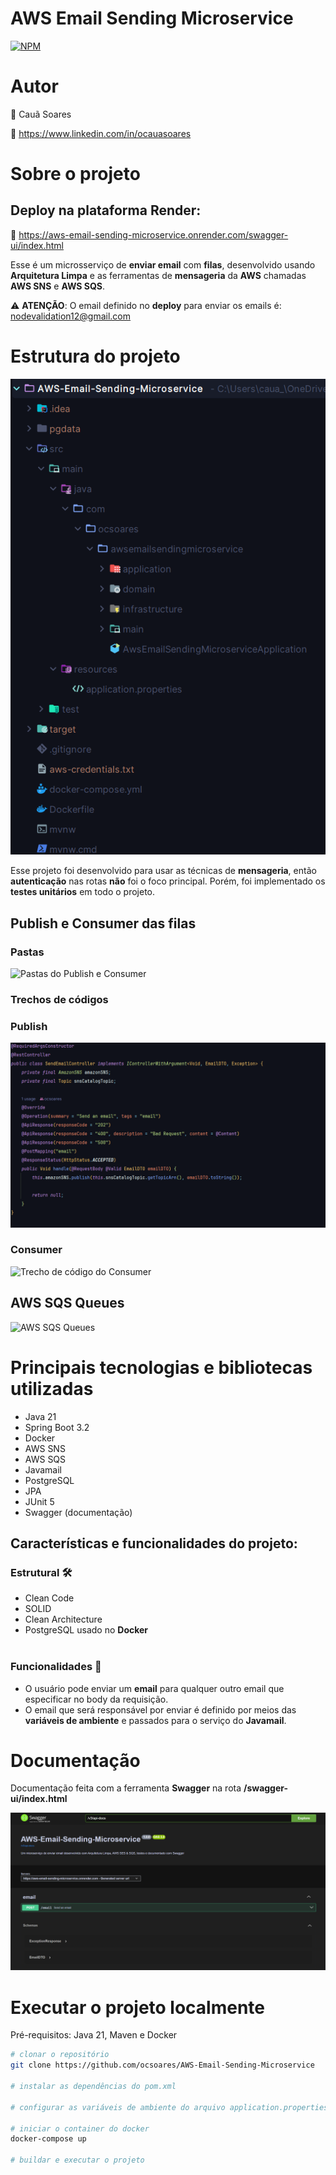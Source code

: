 # **AWS Email Sending Microservice**

[![NPM](https://img.shields.io/npm/l/react)](https://github.com/neliocursos/exemplo-readme/blob/main/LICENSE)

# Autor

👤 Cauã Soares

💼 https://www.linkedin.com/in/ocauasoares

# Sobre o projeto

## Deploy na plataforma Render:

🚀 https://aws-email-sending-microservice.onrender.com/swagger-ui/index.html <br>

Esse é um microsserviço de **enviar email** com **filas**, desenvolvido usando **Arquitetura Limpa** e as ferramentas de
**mensageria** da **AWS** chamadas **AWS SNS** e **AWS SQS**.

⚠️ **ATENÇÃO**: O email definido no **deploy** para enviar os emails é: nodevalidation12@gmail.com

# Estrutura do projeto

![Estrutura](https://raw.githubusercontent.com/ocsoares/images/master/aws-email-sending-microservice/structure.png)

Esse projeto foi desenvolvido para usar as técnicas de **mensageria**, então **autenticação** nas rotas **não** foi o
foco
principal. Porém, foi implementado os **testes unitários** em todo o projeto.

## Publish e Consumer das filas

### Pastas

![Pastas do Publish e Consumer](https://raw.githubusercontent.com/ocsoares/images/master/aws-email-sending-microservice/folder-publish-consumer.jpg)

### Trechos de códigos

### Publish

![Trecho de código do Publish](https://raw.githubusercontent.com/ocsoares/images/master/aws-email-sending-microservice/publish-code-snippet.png)

### Consumer

![Trecho de código do Consumer](https://raw.githubusercontent.com/ocsoares/images/master/aws-email-sending-microservice/consumer-code-snippet.jpg)

## AWS SQS Queues

![AWS SQS Queues](https://raw.githubusercontent.com/ocsoares/images/master/aws-email-sending-microservice/aws-sqs-queues.jpg)

# Principais tecnologias e bibliotecas utilizadas

- Java 21
- Spring Boot 3.2
- Docker
- AWS SNS
- AWS SQS
- Javamail
- PostgreSQL
- JPA
- JUnit 5
- Swagger (documentação)

## Características e funcionalidades do projeto:

### Estrutural 🛠️

- Clean Code
- SOLID
- Clean Architecture
- PostgreSQL usado no **Docker**
  <br>
  <br>

### Funcionalidades 🎯

- O usuário pode enviar um **email** para qualquer outro email que especificar no body da requisição.
- O email que será responsável por enviar é definido por meios das **variáveis de ambiente** e passados para o serviço
  do **Javamail**.

# Documentação

Documentação feita com a ferramenta **Swagger** na rota **/swagger-ui/index.html**

![Documentação](https://raw.githubusercontent.com/ocsoares/images/master/aws-email-sending-microservice/docs.png)

# Executar o projeto localmente

Pré-requisitos: Java 21, Maven e Docker

```bash
# clonar o repositório
git clone https://github.com/ocsoares/AWS-Email-Sending-Microservice

# instalar as dependências do pom.xml

# configurar as variáveis de ambiente do arquivo application.properties

# iniciar o container do docker
docker-compose up

# buildar e executar o projeto
```